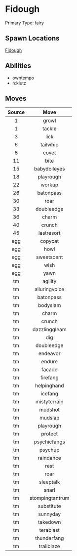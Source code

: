 # Fidough  
Primary Type: fairy  
  
## Spawn Locations  
[Fidough](/data/spawn_presets/fidough.md)  
  
## Abilities  
  * owntempo
  * h:klutz
  
  
## Moves  
  
| Source | Move |  
|:---:|:---:|  
| 1 | growl |  
| 1 | tackle |  
| 3 | lick |  
| 6 | tailwhip |  
| 8 | covet |  
| 11 | bite |  
| 15 | babydolleyes |  
| 18 | playrough |  
| 22 | workup |  
| 26 | batonpass |  
| 30 | roar |  
| 33 | doubleedge |  
| 36 | charm |  
| 40 | crunch |  
| 45 | lastresort |  
| egg | copycat |  
| egg | howl |  
| egg | sweetscent |  
| egg | wish |  
| egg | yawn |  
| tm | agility |  
| tm | alluringvoice |  
| tm | batonpass |  
| tm | bodyslam |  
| tm | charm |  
| tm | crunch |  
| tm | dazzlinggleam |  
| tm | dig |  
| tm | doubleedge |  
| tm | endeavor |  
| tm | endure |  
| tm | facade |  
| tm | firefang |  
| tm | helpinghand |  
| tm | icefang |  
| tm | mistyterrain |  
| tm | mudshot |  
| tm | mudslap |  
| tm | playrough |  
| tm | protect |  
| tm | psychicfangs |  
| tm | psychup |  
| tm | raindance |  
| tm | rest |  
| tm | roar |  
| tm | sleeptalk |  
| tm | snarl |  
| tm | stompingtantrum |  
| tm | substitute |  
| tm | sunnyday |  
| tm | takedown |  
| tm | terablast |  
| tm | thunderfang |  
| tm | trailblaze |  
  
